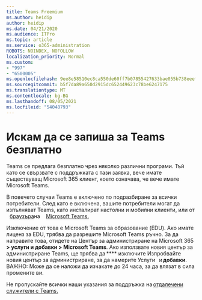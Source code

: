 ```yaml
---
title: Teams Freemium
ms.author: heidip
author: heidip
ms.date: 04/21/2020
ms.audience: ITPro
ms.topic: article
ms.service: o365-administration
ROBOTS: NOINDEX, NOFOLLOW
localization_priority: Normal
ms.custom:
- "997"
- "6500005"
ms.openlocfilehash: 9ee8e58510ec8ca550de60ff7b07855427633bae055b738eeef3e838edd7c609
ms.sourcegitcommit: b5f7da89a650d2915dc652449623c78be6247175
ms.translationtype: MT
ms.contentlocale: bg-BG
ms.lasthandoff: 08/05/2021
ms.locfileid: "54048793"
---
```

# <a name="id-like-to-sign-up-for-teams-for-free"></a>Искам да се запиша за Teams безплатно

Teams се предлага безплатно чрез няколко различни програми. Тъй като се свързвате с поддръжката с тази заявка, вече имате съществуващ Microsoft 365 клиент, което означава, че вече имате Microsoft Teams.

В повечето случаи Teams е включено по подразбиране за всички потребители. След като е включена, вашите потребители могат да изпълняват [](https://docs.microsoft.com/MicrosoftTeams/get-clients#desktop-client)Teams, като инсталират настолни и мобилни клиенти, или от    [браузъра](https://dos.microsoft.com/MicrosoftTeams/get-clients#web-client)на [](https://docs.microsoft.com/MicrosoftTeams/get-clients#mobile-clients)    [Microsoft Teams.](https://www.microsoft.com/microsoft-teams/teams-for-work)

Изключение от това е Microsoft Teams за образование (EDU). Ако имате лиценз за EDU, трябва да разрешите Microsoft Teams ръчно. За да направите това, отидете на Център за администриране на Microsoft 365 **> услуги и добавки > Microsoft Teams**. Ако използвате новия център за администриране Teams, ще трябва да **** изключите Изпробвайте новия център за администриране, за да намерите Услуги   и **добавки**. ВАЖНО: Може да се наложи да изчакате до 24 часа, за да влязат в сила промените ви.

Не пропускайте всички наши указания за поддръжка на [отдалечени служители с Teams.](https://docs.microsoft.com/MicrosoftTeams/support-remote-work-with-teams)
